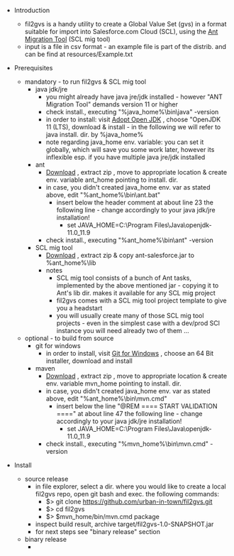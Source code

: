 * Introduction
  * fil2gvs is a handy utility to create a Global Value Set (gvs) in a format suitable for import into Salesforce.com Cloud (SCL), using the [Ant Migration Tool](https://developer.salesforce.com/docs/atlas.en-us.daas.meta/daas/meta_development.htm) (SCL mig tool)
  * input is a file in csv format - an example file is part of the distrib. and can be find at resources/Example.txt

* Prerequisites
  * mandatory - to run fil2gvs & SCL mig tool
    * java jdk/jre
      * you might already have java jre/jdk installed - however "ANT Migration Tool" demands version 11 or higher
      * check install., executing "%java_home%\bin\java" -version
      * in order to install: visit [Adopt Open JDK](https://adoptopenjdk.net/) , choose "OpenJDK 11 (LTS), download & install - in the following we will refer to java install. dir. by %java_home%
      * note regarding java_home env. variable: you can set it globally, which will save you some work later, however its inflexible esp. if you have multiple java jre/jdk installed
    * ant
      * [Download](https://downloads.apache.org//ant/binaries/apache-ant-1.10.11-bin.zip) , extract zip , move to appropriate location & create env. variable ant_home pointing to install. dir.
      * in case, you didn't created java_home env. var as stated above, edit "%ant_home%\bin\ant.bat"
        * insert below the header comment at about line 23 the following line - change accordingly to your java jdk/jre installation!
          * set JAVA_HOME=C:\Program Files\Java\openjdk-11.0_11.9
      * check install., executing "%ant_home%\bin\ant" -version
    * SCL mig tool
      * [Download](https://gs0.salesforce.com/dwnld/SfdcAnt/salesforce_ant_52.0.zip) , extract zip & copy ant-salesforce.jar to %ant_home%\lib
      * notes
        * SCL mig tool consists of a bunch of Ant tasks, implemented by the above mentioned jar - copying it to Ant's lib dir. makes it available for any SCL mig project
        * fil2gvs comes with a SCL mig tool project template to give you a headstart
        * you will usually create many of those SCL mig tool projects - even in the simplest case with a dev/prod SCl instance you will need already two of them ...    
  * optional - to build from source
    * git for windows
      * in order to install, visit [Git for Windows](https://github.com/git-for-windows/git/releases/latest) , choose an 64 Bit installer, download and  install
    * maven
      * [Download](https://maven.apache.org/download.cgi) , extract zip , move to appropriate location & create env. variable mvn_home pointing to install. dir.
      * in case, you didn't created java_home env. var as stated above, edit "%ant_home%\bin\mvn.cmd"
        * insert below the line "@REM ==== START VALIDATION ====" at about line 47 the following line - change accordingly to your java jdk/jre installation!
          * set JAVA_HOME=C:\Program Files\Java\openjdk-11.0_11.9
      * check install., executing "%mvn_home%\bin\mvn.cmd" -version

* Install
  * source release
    * in file explorer, select a dir. where you would like to create a local fil2gvs repo, open git bash and exec. the following commands:
      * $> git clone https://github.com/urban-in-town/fil2gvs.git
      * $> cd fil2gvs
      * $> $mvn_home/bin/mvn.cmd package
    * inspect build result, archive target/fil2gvs-1.0-SNAPSHOT.jar
    * for next steps see "binary release" section
  * binary release
    * <tbd>


